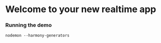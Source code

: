 # Welcome to your new realtime app

<!-- ### Install

(Do we want to use io.js?)
SEE: http://stackoverflow.com/questions/28017374/what-is-the-suggested-way-to-install-brew-node-js-io-js-nvm-npm-on-os-x -->

### Running the demo

	nodemon --harmony-generators